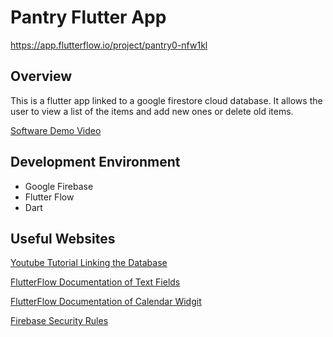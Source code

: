 # Pantry Flutter App
https://app.flutterflow.io/project/pantry0-nfw1kl
## Overview

This is a flutter app linked to a google firestore cloud database. It allows the user to view a list of the items and add new ones or delete old items.



[Software Demo Video](https://youtu.be/YYqnKniwH-U)

## Development Environment

* Google Firebase
* Flutter Flow
* Dart



## Useful Websites


[Youtube Tutorial Linking the Database](https://www.youtube.com/watch?v=f3yNkUB80Co)

[FlutterFlow Documentation of Text Fields](https://docs.flutterflow.io/widgets-and-components/widgets-ui-elements/form-elements-1/textfield?q=date)

[FlutterFlow Documentation of Calendar Widgit](https://docs.flutterflow.io/actions/actions/ui-interactions/date-time-picker)

[Firebase Security Rules](https://firebase.google.com/docs/rules/manage-deploy)

